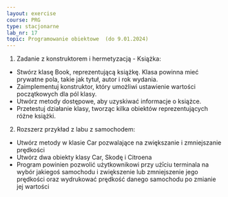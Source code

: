 ```yaml
---
layout: exercise
course: PRG
type: stacjonarne
lab_nr: 17
topic: Programowanie obiektowe  (do 9.01.2024)
---
```


1. Zadanie z konstruktorem i hermetyzacją - Książka:
- Stwórz klasę Book, reprezentującą książkę. Klasa powinna mieć prywatne pola, takie jak tytuł, autor i rok wydania.
- Zaimplementuj konstruktor, który umożliwi ustawienie wartości początkowych dla pól klasy.
- Utwórz metody dostępowe, aby uzyskiwać informacje o książce.
- Przetestuj działanie klasy, tworząc kilka obiektów reprezentujących różne książki.

2. Rozszerz przykład z labu z samochodem:
- Utwórz metody w klasie Car pozwalające na zwiększanie i zmniejszanie prędkości
- Utwórz dwa obiekty klasy Car, Skodę i Citroena
- Program powinien pozwolić użytkownikowi przy użīciu terminala na wybór jakiegoś samochodu i zwiększenie lub zmniejszenie jego prędkości oraz wydrukować prędkość danego samochodu po zmianie jej wartości